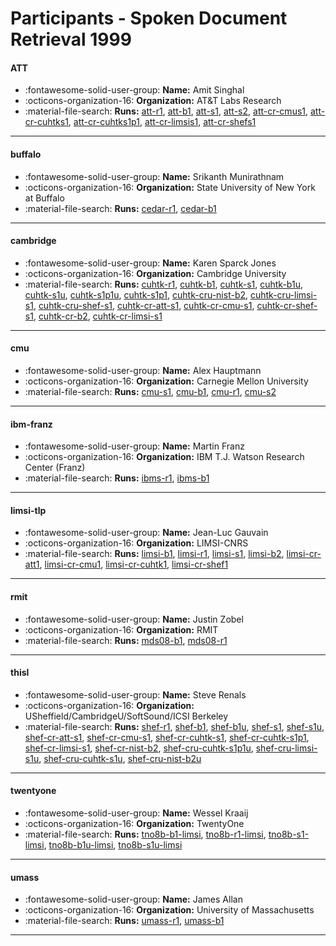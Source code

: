 # Participants - Spoken Document Retrieval 1999 

#### ATT
 - :fontawesome-solid-user-group: **Name:** Amit Singhal
 - :octicons-organization-16: **Organization:** AT&T Labs Research
 - :material-file-search: **Runs:** [att-r1](./runs.md#att-r1), [att-b1](./runs.md#att-b1), [att-s1](./runs.md#att-s1), [att-s2](./runs.md#att-s2), [att-cr-cmus1](./runs.md#att-cr-cmus1), [att-cr-cuhtks1](./runs.md#att-cr-cuhtks1), [att-cr-cuhtks1p1](./runs.md#att-cr-cuhtks1p1), [att-cr-limsis1](./runs.md#att-cr-limsis1), [att-cr-shefs1](./runs.md#att-cr-shefs1)

---
#### buffalo
 - :fontawesome-solid-user-group: **Name:** Srikanth Munirathnam
 - :octicons-organization-16: **Organization:** State University of New York at Buffalo
 - :material-file-search: **Runs:** [cedar-r1](./runs.md#cedar-r1), [cedar-b1](./runs.md#cedar-b1)

---
#### cambridge
 - :fontawesome-solid-user-group: **Name:** Karen Sparck Jones
 - :octicons-organization-16: **Organization:** Cambridge University
 - :material-file-search: **Runs:** [cuhtk-r1](./runs.md#cuhtk-r1), [cuhtk-b1](./runs.md#cuhtk-b1), [cuhtk-s1](./runs.md#cuhtk-s1), [cuhtk-b1u](./runs.md#cuhtk-b1u), [cuhtk-s1u](./runs.md#cuhtk-s1u), [cuhtk-s1p1u](./runs.md#cuhtk-s1p1u), [cuhtk-s1p1](./runs.md#cuhtk-s1p1), [cuhtk-cru-nist-b2](./runs.md#cuhtk-cru-nist-b2), [cuhtk-cru-limsi-s1](./runs.md#cuhtk-cru-limsi-s1), [cuhtk-cru-shef-s1](./runs.md#cuhtk-cru-shef-s1), [cuhtk-cr-att-s1](./runs.md#cuhtk-cr-att-s1), [cuhtk-cr-cmu-s1](./runs.md#cuhtk-cr-cmu-s1), [cuhtk-cr-shef-s1](./runs.md#cuhtk-cr-shef-s1), [cuhtk-cr-b2](./runs.md#cuhtk-cr-b2), [cuhtk-cr-limsi-s1](./runs.md#cuhtk-cr-limsi-s1)

---
#### cmu
 - :fontawesome-solid-user-group: **Name:** Alex Hauptmann
 - :octicons-organization-16: **Organization:** Carnegie Mellon University
 - :material-file-search: **Runs:** [cmu-s1](./runs.md#cmu-s1), [cmu-b1](./runs.md#cmu-b1), [cmu-r1](./runs.md#cmu-r1), [cmu-s2](./runs.md#cmu-s2)

---
#### ibm-franz
 - :fontawesome-solid-user-group: **Name:** Martin Franz
 - :octicons-organization-16: **Organization:** IBM T.J. Watson Research Center (Franz)
 - :material-file-search: **Runs:** [ibms-r1](./runs.md#ibms-r1), [ibms-b1](./runs.md#ibms-b1)

---
#### limsi-tlp
 - :fontawesome-solid-user-group: **Name:** Jean-Luc Gauvain
 - :octicons-organization-16: **Organization:** LIMSI-CNRS
 - :material-file-search: **Runs:** [limsi-b1](./runs.md#limsi-b1), [limsi-r1](./runs.md#limsi-r1), [limsi-s1](./runs.md#limsi-s1), [limsi-b2](./runs.md#limsi-b2), [limsi-cr-att1](./runs.md#limsi-cr-att1), [limsi-cr-cmu1](./runs.md#limsi-cr-cmu1), [limsi-cr-cuhtk1](./runs.md#limsi-cr-cuhtk1), [limsi-cr-shef1](./runs.md#limsi-cr-shef1)

---
#### rmit
 - :fontawesome-solid-user-group: **Name:** Justin Zobel
 - :octicons-organization-16: **Organization:** RMIT
 - :material-file-search: **Runs:** [mds08-b1](./runs.md#mds08-b1), [mds08-r1](./runs.md#mds08-r1)

---
#### thisl
 - :fontawesome-solid-user-group: **Name:** Steve Renals
 - :octicons-organization-16: **Organization:** USheffield/CambridgeU/SoftSound/ICSI Berkeley
 - :material-file-search: **Runs:** [shef-r1](./runs.md#shef-r1), [shef-b1](./runs.md#shef-b1), [shef-b1u](./runs.md#shef-b1u), [shef-s1](./runs.md#shef-s1), [shef-s1u](./runs.md#shef-s1u), [shef-cr-att-s1](./runs.md#shef-cr-att-s1), [shef-cr-cmu-s1](./runs.md#shef-cr-cmu-s1), [shef-cr-cuhtk-s1](./runs.md#shef-cr-cuhtk-s1), [shef-cr-cuhtk-s1p1](./runs.md#shef-cr-cuhtk-s1p1), [shef-cr-limsi-s1](./runs.md#shef-cr-limsi-s1), [shef-cr-nist-b2](./runs.md#shef-cr-nist-b2), [shef-cru-cuhtk-s1p1u](./runs.md#shef-cru-cuhtk-s1p1u), [shef-cru-limsi-s1u](./runs.md#shef-cru-limsi-s1u), [shef-cru-cuhtk-s1u](./runs.md#shef-cru-cuhtk-s1u), [shef-cru-nist-b2u](./runs.md#shef-cru-nist-b2u)

---
#### twentyone
 - :fontawesome-solid-user-group: **Name:** Wessel Kraaij
 - :octicons-organization-16: **Organization:** TwentyOne
 - :material-file-search: **Runs:** [tno8b-b1-limsi](./runs.md#tno8b-b1-limsi), [tno8b-r1-limsi](./runs.md#tno8b-r1-limsi), [tno8b-s1-limsi](./runs.md#tno8b-s1-limsi), [tno8b-b1u-limsi](./runs.md#tno8b-b1u-limsi), [tno8b-s1u-limsi](./runs.md#tno8b-s1u-limsi)

---
#### umass
 - :fontawesome-solid-user-group: **Name:** James Allan
 - :octicons-organization-16: **Organization:** University of Massachusetts
 - :material-file-search: **Runs:** [umass-r1](./runs.md#umass-r1), [umass-b1](./runs.md#umass-b1)

---
